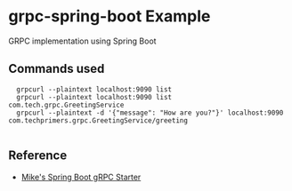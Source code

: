 # grpc-spring-boot Example
GRPC implementation using Spring Boot

## Commands used
```
  grpcurl --plaintext localhost:9090 list
  grpcurl --plaintext localhost:9090 list com.tech.grpc.GreetingService
  grpcurl --plaintext -d '{"message": "How are you?"}' localhost:9090 com.techprimers.grpc.GreetingService/greeting
  
```

## Reference
- [Mike's Spring Boot gRPC Starter](https://yidongnan.github.io/grpc-spring-boot-starter/en/server/getting-started.html)
